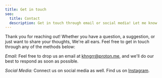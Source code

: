 ```yaml
---
title: Get in touch
seo:
  title: Contact
  description: Get in touch through email or social media! Let me know how I can help.
---
```


Thank you for reaching out! Whether you have a question, a suggestion, or just want to share your thoughts, We're all ears. Feel free to get in touch through any of the methods below:

_Email:_
Feel free to drop us an email at [khngrr@proton.me](mailto:khngrr@proton.me), and we'll do our best to respond as soon as possible.

_Social Media:_
Connect us on social media as well. Find us on [Instagram](https://instagram.com/collegeart.official).
